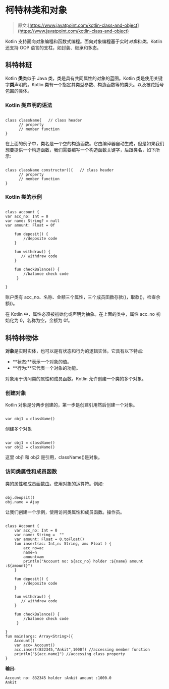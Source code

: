# 柯特林类和对象

> 原文:[https://www.javatpoint.com/kotlin-class-and-object](https://www.javatpoint.com/kotlin-class-and-object)

Kotlin 支持面向对象编程和函数式编程。面向对象编程基于实时*对象*和*类*。Kotlin 还支持 OOP 语言的支柱，如封装、继承和多态。

## 科特林班

Kotlin **类**类似于 Java 类，类是具有共同属性的对象的蓝图。Kotlin 类是使用关键字**类**声明的。Kotlin 类有一个指定其类型参数、构造函数等的类头。以及被花括号包围的类体。

### Kotlin 类声明的语法

```

class className{   // class header
      // property
      // member function
}

```

在上面的例子中，类名是一个空的构造函数。它由编译器自动生成，但是如果我们想要提供一个构造函数，我们需要编写一个构造函数关键字，后跟类名，如下所示:

```

class className constructor(){   // class header
      // property
      // member function
}

```

### Kotlin 类的示例

```

class account {
var acc_no: Int = 0
var name: String? = null
var amount: Float = 0f

    fun deposit() {
        //deposite code
    }

    fun withdraw() {
       // withdraw code
    }

    fun checkBalance() {
        //balance check code
     }

}

```

账户类有 acc_no、名称、金额三个属性，三个成员函数存款()，取款()，检查余额()。

在 Kotlin 中，属性必须被初始化或声明为抽象。在上面的类中，属性 acc_no 初始化为 0，名称为空，金额为 0f。

## 科特林物体

**对象**是实时实体，也可以是有状态和行为的逻辑实体。它具有以下特点:

*   **状态:**表示一个对象的值。
*   **行为:**它代表一个对象的功能。

对象用于访问类的属性和成员函数。Kotlin 允许创建一个类的多个对象。

### 创建对象

Kotlin 对象是分两步创建的，第一步是创建引用然后创建一个对象。

```

var obj1 = className()

```

创建多个对象

```

var obj1 = className()
var obj2 = className()

```

这里 obj1 和 obj2 是引用，className()是对象。

### 访问类属性和成员函数

类的属性和成员函数由。使用对象的运算符。例如:

```

obj.deopsit()
obj.name = Ajay 

```

让我们创建一个示例，使用访问类属性和成员函数。操作员。

```

class Account {
    var acc_no: Int = 0
    var name: String =  ""
    var amount: Float = 0.toFloat()
    fun insert(ac: Int,n: String, am: Float ) {
        acc_no=ac
        name=n
        amount=am
        println("Account no: ${acc_no} holder :${name} amount :${amount}")
    }

    fun deposit() {
        //deposite code
    }

    fun withdraw() {
       // withdraw code
    }

    fun checkBalance() {
        //balance check code
     }

}
fun main(args: Array<String>){
    Account()
    var acc= Account()
    acc.insert(832345,"Ankit",1000f) //accessing member function
    println("${acc.name}") //accessing class property
}

```

**输出:**

```
Account no: 832345 holder :Ankit amount :1000.0
Ankit

```